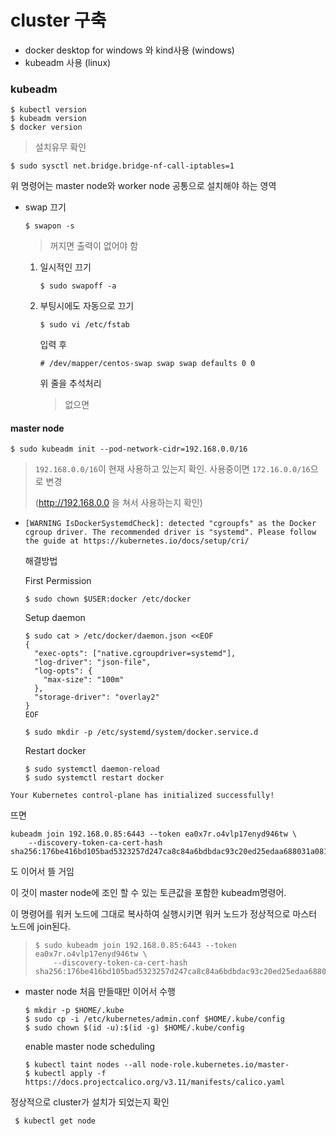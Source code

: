 # cluster 구축



- docker desktop for windows 와 kind사용 (windows)
- kubeadm 사용 (linux)



### kubeadm

```
$ kubectl version
$ kubeadm version
$ docker version
```

> 설치유무 확인





```
$ sudo sysctl net.bridge.bridge-nf-call-iptables=1
```

위 명령어는 master node와 worker node 공통으로 설치해야 하는 영역



- swap 끄기

  ```
  $ swapon -s 
  ```

  > 꺼지면 출력이 없어야 함

  

  1. 일시적인 끄기

     ```
     $ sudo swapoff -a
     ```

  2. 부팅시에도 자동으로 끄기

     ```
     $ sudo vi /etc/fstab
     ```

     입력 후 

     ```
     # /dev/mapper/centos-swap swap swap defaults 0 0
     ```

     위 줄을 추석처리 

     > 없으면



#### master node

```
$ sudo kubeadm init --pod-network-cidr=192.168.0.0/16
```

> `192.168.0.0/16`이 현재 사용하고 있는지 확인. 사용중이면 `172.16.0.0/16`으로 변경 
>
> (http://192.168.0.0 을 쳐서 사용하는지 확인)



- ```
  [WARNING IsDockerSystemdCheck]: detected "cgroupfs" as the Docker cgroup driver. The recommended driver is "systemd". Please follow the guide at https://kubernetes.io/docs/setup/cri/
  ```

  해결방법

  First Permission

  ```
  $ sudo chown $USER:docker /etc/docker
  ```

  Setup daemon

  ```
  $ sudo cat > /etc/docker/daemon.json <<EOF
  {
    "exec-opts": ["native.cgroupdriver=systemd"],
    "log-driver": "json-file",
    "log-opts": {
      "max-size": "100m"
    },
    "storage-driver": "overlay2"
  }
  EOF
  ```

  ```
  $ sudo mkdir -p /etc/systemd/system/docker.service.d
  ```

  Restart docker

  ```
  $ sudo systemctl daemon-reload
  $ sudo systemctl restart docker
  ```

  



```
Your Kubernetes control-plane has initialized successfully!
```

뜨면 

```
kubeadm join 192.168.0.85:6443 --token ea0x7r.o4vlp17enyd946tw \
    --discovery-token-ca-cert-hash sha256:176be416bd105bad5323257d247ca8c84a6bdbdac93c20ed25edaa688031a081 
```

도 이어서 뜰 거임

이 것이 master node에 조인 할 수 있는 토큰값을 포함한 kubeadm명령어.

이 명령어를 워커 노드에 그대로 복사하여 실행시키면 워커 노드가 정상적으로 마스터 노드에 join된다.

> ```
> $ sudo kubeadm join 192.168.0.85:6443 --token ea0x7r.o4vlp17enyd946tw \
>     --discovery-token-ca-cert-hash sha256:176be416bd105bad5323257d247ca8c84a6bdbdac93c20ed25edaa688031a081 
> ```



- master node 처음 만들때만 이어서 수행

  ```
  $ mkdir -p $HOME/.kube
  $ sudo cp -i /etc/kubernetes/admin.conf $HOME/.kube/config
  $ sudo chown $(id -u):$(id -g) $HOME/.kube/config
  ```

  enable master node scheduling

  ```
  $ kubectl taint nodes --all node-role.kubernetes.io/master-
  $ kubectl apply -f https://docs.projectcalico.org/v3.11/manifests/calico.yaml
  ```



정상적으로 cluster가 설치가 되었는지 확인

```
 $ kubectl get node
```

